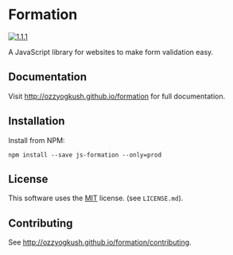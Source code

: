 # Formation

[![1.1.1](https://badge.fury.io/js/js-formation.svg)](https://www.npmjs.com/package/js-formation)

A JavaScript library for websites to make form validation easy.

## Documentation

Visit http://ozzyogkush.github.io/formation for full documentation.

## Installation

Install from NPM:

    npm install --save js-formation --only=prod

## License

This software uses the [MIT](https://opensource.org/licenses/MIT) license. (see `LICENSE.md`).

## Contributing

See http://ozzyogkush.github.io/formation/contributing.

